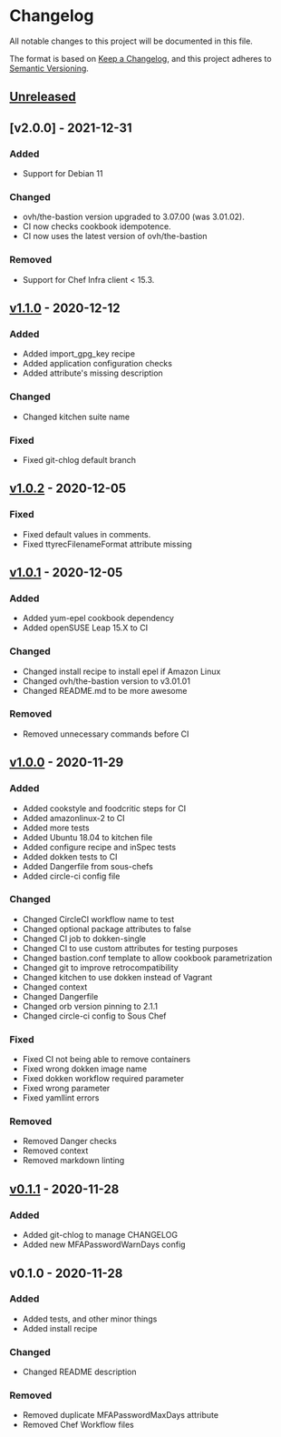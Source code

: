 # Changelog
All notable changes to this project will be documented in this file.

The format is based on [Keep a Changelog](https://keepachangelog.com/en/1.0.0/),
and this project adheres to [Semantic Versioning](https://semver.org/spec/v2.0.0.html).

<a name="unreleased"></a>
## [Unreleased]

<a name="v2.0.0"></a>
## [v2.0.0] - 2021-12-31

### Added
- Support for Debian 11

### Changed
- ovh/the-bastion version upgraded to 3.07.00 (was 3.01.02).
- CI now checks cookbook idempotence.
- CI now uses the latest version of ovh/the-bastion

### Removed
- Support for Chef Infra client < 15.3.

<a name="v1.1.0"></a>
## [v1.1.0] - 2020-12-12
### Added
- Added import_gpg_key recipe
- Added application configuration checks
- Added attribute's missing description

### Changed
- Changed kitchen suite name

### Fixed
- Fixed git-chlog default branch


<a name="v1.0.2"></a>
## [v1.0.2] - 2020-12-05
### Fixed
- Fixed default values in comments.
- Fixed ttyrecFilenameFormat attribute missing


<a name="v1.0.1"></a>
## [v1.0.1] - 2020-12-05
### Added
- Added yum-epel cookbook dependency
- Added openSUSE Leap 15.X to CI

### Changed
- Changed install recipe to install epel if Amazon Linux
- Changed ovh/the-bastion version to v3.01.01
- Changed README.md to be more awesome

### Removed
- Removed unnecessary commands before CI


<a name="v1.0.0"></a>
## [v1.0.0] - 2020-11-29
### Added
- Added cookstyle and foodcritic steps for CI
- Added amazonlinux-2 to CI
- Added more tests
- Added Ubuntu 18.04 to kitchen file
- Added configure recipe and inSpec tests
- Added dokken tests to CI
- Added Dangerfile from sous-chefs
- Added circle-ci config file

### Changed
- Changed CircleCI workflow name to test
- Changed optional package attributes to false
- Changed CI job to dokken-single
- Changed CI to use custom attributes for testing purposes
- Changed bastion.conf template to allow cookbook parametrization
- Changed git to improve retrocompatibility
- Changed kitchen to use dokken instead of Vagrant
- Changed context
- Changed Dangerfile
- Changed orb version pinning to 2.1.1
- Changed circle-ci config to Sous Chef

### Fixed
- Fixed CI not being able to remove containers
- Fixed wrong dokken image name
- Fixed dokken workflow required parameter
- Fixed wrong parameter
- Fixed yamllint errors

### Removed
- Removed Danger checks
- Removed context
- Removed markdown linting


<a name="v0.1.1"></a>
## [v0.1.1] - 2020-11-28
### Added
- Added git-chlog to manage CHANGELOG
- Added new MFAPasswordWarnDays config


<a name="v0.1.0"></a>
## v0.1.0 - 2020-11-28
### Added
- Added tests, and other minor things
- Added install recipe

### Changed
- Changed README description

### Removed
- Removed duplicate MFAPasswordMaxDays attribute
- Removed Chef Workflow files


[Unreleased]: https://github.com/axl89/ovh_the_bastion/compare/v1.1.0...main
[v1.1.0]: https://github.com/axl89/ovh_the_bastion/compare/v1.0.2...v1.1.0
[v1.0.2]: https://github.com/axl89/ovh_the_bastion/compare/v1.0.1...v1.0.2
[v1.0.1]: https://github.com/axl89/ovh_the_bastion/compare/v1.0.0...v1.0.1
[v1.0.0]: https://github.com/axl89/ovh_the_bastion/compare/v0.1.1...v1.0.0
[v0.1.1]: https://github.com/axl89/ovh_the_bastion/compare/v0.1.0...v0.1.1
